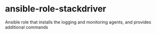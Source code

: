 # ansible-role-stackdriver
Ansible role that installs the logging and monitoring agents, and provides additional commands
